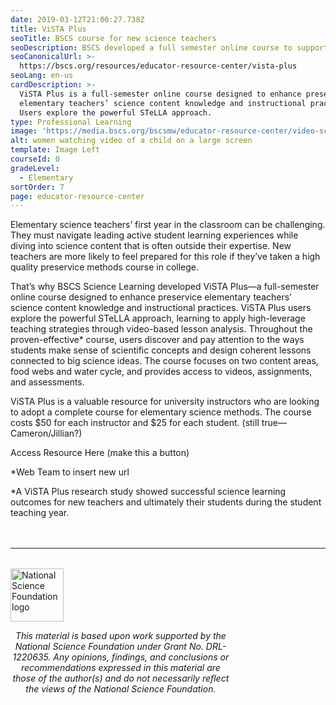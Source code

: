 ```yaml
---
date: 2019-03-12T21:00:27.738Z
title: ViSTA Plus
seoTitle: BSCS course for new science teachers
seoDescription: BSCS developed a full semester online course to support new elementary science teachers with knowledge and instruction practices.
seoCanonicalUrl: >-
  https://bscs.org/resources/educator-resource-center/vista-plus
seoLang: en-us
cardDescription: >-
  ViSTA Plus is a full-semester online course designed to enhance preservice
  elementary teachers’ science content knowledge and instructional practices.
  Users explore the powerful STeLLA approach.
type: Professional Learning
image: 'https://media.bscs.org/bscsmw/educator-resource-center/video-screen.jpg'
alt: women watching video of a child on a large screen
template: Image Left
courseId: 0
gradeLevel:
  - Elementary
sortOrder: 7
page: educator-resource-center
---
```

Elementary science teachers’ first year in the classroom can be challenging. They must navigate leading active student learning experiences while diving into science content that is often outside their expertise. New teachers are more likely to feel prepared for this role if they’ve taken a high quality preservice methods course in college.

That’s why BSCS Science Learning developed ViSTA Plus—a full-semester online course designed to enhance preservice elementary teachers’ science content knowledge and instructional practices. ViSTA Plus users explore the powerful STeLLA approach, learning to apply high-leverage teaching strategies through video-based lesson analysis. Throughout the proven-effective* course, users discover and pay attention to the ways students make sense of scientific concepts and design coherent lessons connected to big science ideas. The course focuses on two content areas, food webs and water cycle, and provides access to videos, assignments, and assessments.

ViSTA Plus is a valuable resource for university instructors who are looking to adopt a complete course for elementary science methods. The course costs $50 for each instructor and $25 for each student. (still true—Cameron/Jillian?)

Access Resource Here (make this a button)

\*Web Team to insert new url

\*A ViSTA Plus research study showed successful science learning outcomes for new teachers and ultimately their students during the student teaching year.

<hr style="margin-top: 3rem; margin-bottom: 2rem;" />
<div class="d-flex justify-content-center">
  <div style="width: 70%;">
    <a href="https://www.nsf.gov" target="_blank" rel="noopener noreferrer">
      <img src="/assets/nsf_logo.svg" alt="National Science Foundation logo" style="height: 85px;" class="mx-auto d-block mb-4" />
    </a>
    <p style="font-style: italic; text-align: center;">
      This material is based upon work supported by the National Science Foundation under Grant No. DRL-1220635. Any opinions, findings, and conclusions or recommendations expressed in this material are those of the author(s) and do not necessarily reflect the views of the National Science Foundation.
    </p>
  </div>
</div>

